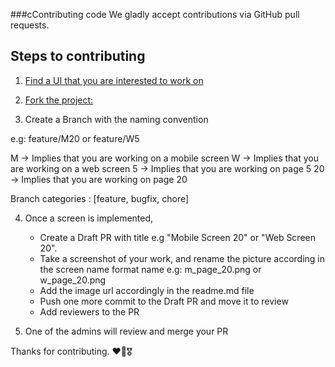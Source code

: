 ###cContributing code
We gladly accept contributions via GitHub pull requests.


## Steps to contributing

1. [Find a UI that you are interested to work on](https://www.figma.com/file/7EqcVT2IhdPRsvbn4EY5TM/flutter_ui_kit_obkm?node-id=0%3A1)

2. [Fork the project:](https://github.com/bukunmialuko/flutter_ui_kit_obkm.git)

3. Create a Branch with the naming convention

e.g:
   feature/M20 
   or 
   feature/W5

M -> Implies that you are working on a mobile screen
W -> Implies that you are working on a web screen
5 -> Implies that you are working on page 5
20 -> Implies that you are working on page 20

Branch categories : [feature, bugfix, chore]

4. Once a screen is implemented, 
   - Create a Draft PR with title e.g "Mobile Screen 20" or "Web Screen 20". 
   - Take a screenshot of your work, and rename the picture according in the screen name format name 
     e.g:
         m_page_20.png 
         or
         w_page_20.png
   - Add the image url accordingly in the readme.md file
   - Push one more commit to the Draft PR and move it to review
   - Add reviewers to the PR
   
5. One of the admins will review and merge your PR

Thanks for contributing. ❤️🫡🎖️
